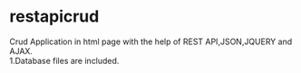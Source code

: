 # restapicrud
Crud Application in html page with the help of REST API,JSON,JQUERY and AJAX.<br>
1.Database files are included.

